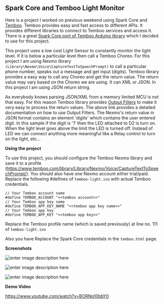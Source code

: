 Spark Core and Temboo Light Monitor
-----------------------------------

Here is a project I worked on previous weekend using Spark Core and [Temboo](https://www.temboo.com/). Temboo provides easy and fast access to different APIs. It provides different libraries to connect to Temboo services and access it. There is a great [Spark Core port of Temboo Arduino library](munity.spark.io/t/temboo-works-with-spark/4890) which I decided to use for this project.

This project uses a low cost Light Sensor to constantly monitor the light level. If it is below a particular level then call a Temboo Choreo. For this project I am using Nexmo library `(Library\Nexmo\Voice\CaptureTextToSpeechPrompt)` to call a particular phone number, speaks out a message and get input (digits).  Temboo library provides a easy way to call any Choreo and get the return value. The return value may vary based on the Choreo we are using. It can XML or JSON. In this project I am using JSON return string. 

As everybody knows parsing JSON/XML from a memory limited MCU is not that easy. For this reason Temboo library provides [Output Filters](https://www.temboo.com/arduino/yun/using-output-filters) to make it very easy to process the return values. The above link provides a detailed documentation on how to use Output Filters. The Nexmo's return value in JSON format contains an element '*digits*' which contains the user entered digit. In this sample if the digit is '*1*' then the LED attached to D2 is turn on. When the light level goes above the limit the LED is turned off. Instead of LED we can connect anything more meaningful like a Relay control to turn on the light, etc...

**Using the project**

To use this project, you should configure the Temboo Nexmo library and save it to a profile (https://www.temboo.com/library/Library/Nexmo/Voice/CaptureTextToSpeechPrompt/). You should also have one Nexmo account either trial/paid. Replace the following #defines of `temboo-light.ino` with actual Temboo credentials.

    // Your Temboo account name 
    #define TEMBOO_ACCOUNT "<<temboo account>>"  
    // Your Temboo app key name
    #define TEMBOO_APP_KEY_NAME "<<temboo app key name>>"  
    // Your Temboo app key
    #define TEMBOO_APP_KEY "<<temboo app key>>"  

Replace the Temboo profile name (which is saved previously) at line no. 111 of `temboo-light.ino`

Also you have Replace the Spark Core credentials in the `temboo.html` page.

**Screenshots**

![enter image description here](https://raw.githubusercontent.com/krvarma/SparkCore_Temboo/master/images/IMG_20140923_015730.jpg)

![enter image description here](https://raw.githubusercontent.com/krvarma/SparkCore_Temboo/master/images/IMG_20140923_015823.jpg)

![enter image description here](https://raw.githubusercontent.com/krvarma/SparkCore_Temboo/master/images/web.png)

**Demo Video**

https://www.youtube.com/watch?v=BORNp10bbY0